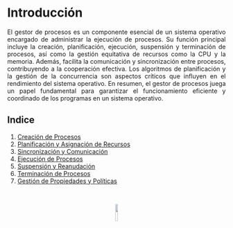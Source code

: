 # Introducción
<div style="text-align: justify;">
El gestor de procesos es un componente esencial de un sistema operativo encargado de administrar la ejecución de procesos. Su función principal incluye la creación, planificación, ejecución, suspensión y terminación de procesos, así como la gestión equitativa de recursos como la CPU y la memoria. Además, facilita la comunicación y sincronización entre procesos, contribuyendo a la cooperación efectiva. Los algoritmos de planificación y la gestión de la concurrencia son aspectos críticos que influyen en el rendimiento del sistema operativo. En resumen, el gestor de procesos juega un papel fundamental para garantizar el funcionamiento eficiente y coordinado de los programas en un sistema operativo.
</div>

## Indice
1. [Creación de Procesos](02_creacion_de_procesos.md)
2. [Planificación y Asignación de Recursos](03_planificacion_y_asignacion_de_recursos.md)
3. [Sincronización y Comunicación](04_sincronicacion_y_comunicacion.md)
5. [Ejecución de Procesos](05_ejecucion_de_procesos.md)
4. [Suspensión y Reanudación](06_suspension_y_reanudacion.md)
5. [Terminación de Procesos](07_terminacion_de_procesos.md)
6. [Gestión de Propiedades y Políticas](08_gestion_de_propiedades_y_politicas.md)

<br>
<p align="center">
<a href="https://gakc05.github.io/" class="enlace-invisible">
  <img src="../../botones_imagenes/boton_menu_principal.png" alt="" style="width: 10%;">
</a>
</p>

<style>
.enlace-invisible {
    text-decoration: none;
    color: transparent;
    /* Otros estilos que desees agregar */
}
</style>
